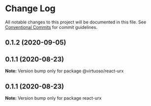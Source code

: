 # Change Log

All notable changes to this project will be documented in this file.
See [Conventional Commits](https://conventionalcommits.org) for commit guidelines.

## 0.1.2 (2020-09-05)



## 0.1.1 (2020-08-23)

**Note:** Version bump only for package @virtuoso/react-urx





## 0.1.1 (2020-08-23)

**Note:** Version bump only for package react-urx
